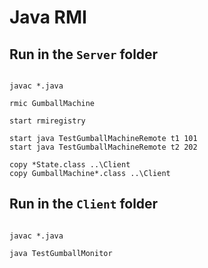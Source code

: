 # Java RMI

## Run in the `Server` folder
```

javac *.java

rmic GumballMachine

start rmiregistry

start java TestGumballMachineRemote t1 101
start java TestGumballMachineRemote t2 202

copy *State.class ..\Client
copy GumballMachine*.class ..\Client

```

## Run in the `Client` folder
```

javac *.java

java TestGumballMonitor

```